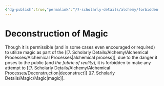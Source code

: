 ```yaml
---
{"dg-publish":true,"permalink":"/7-scholarly-details/alchemy/forbidden-alchemy/deconstruction-of-magic/","noteIcon":""}
---
```


# Deconstruction of Magic

Though it is permissible (and in some cases even encouraged or required) to utilize magic as part of the [[7. Scholarly Details/Alchemy/Alchemical Processes/Alchemical Processes\|alchemical process]], due to the danger it poses to the public (and *the fabric of reality*), it is forbidden to make any attempt to [[7. Scholarly Details/Alchemy/Alchemical Processes/Deconstruction\|deconstruct]] [[7. Scholarly Details/Magic/Magic\|magic]].  